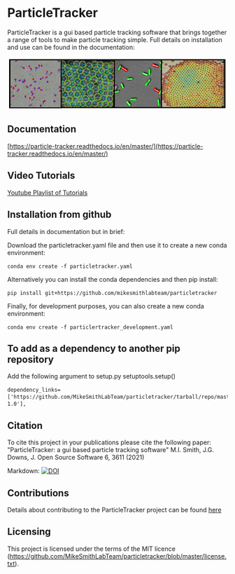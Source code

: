 # ParticleTracker

ParticleTracker is a gui based particle tracking software that brings together a range of tools to make particle tracking simple. Full details on installation and use can be found in the documentation:

![Examples of tracked data created using ParticleTracker](graphicalabstract.png)

## Documentation 
[https://particle-tracker.readthedocs.io/en/master/](https://particle-tracker.readthedocs.io/en/master/)

## Video Tutorials
[Youtube Playlist of Tutorials](https://www.youtube.com/playlist?list=PL56zLBbX0yZZw18yyMM9tD0fLrobmdbJG)

## Installation from github
Full details in documentation but in brief:

Download the particletracker.yaml file and then use it to create a new conda environment:

    conda env create -f particletracker.yaml

Alternatively you can install the conda dependencies and then pip install:

    pip install git+https://github.com/mikesmithlabteam/particletracker

Finally, for development purposes, you can also create a new conda environment:

    conda env create -f particlertracker_development.yaml

## To add as a dependency to another pip repository
Add the following argument to setup.py setuptools.setup()

    dependency_links=['https://github.com/MikeSmithLabTeam/particletracker/tarball/repo/master#egg=package-1.0'],

## Citation
To cite this project in your publications please cite the following paper:
"ParticleTracker: a gui based particle tracking software"
M.I. Smith, J.G. Downs, J. Open Source Software 6, 3611 (2021)

Markdown:
[![DOI](https://joss.theoj.org/papers/10.21105/joss.03611/status.svg)](https://doi.org/10.21105/joss.03611)
    
   
## Contributions
Details about contributing to the ParticleTracker project can be found [here](https://github.com/MikeSmithLabTeam/particletracker/blob/master/CONTRIBUTING.md)

## Licensing
This project is licensed under the terms of the MIT licence (https://github.com/MikeSmithLabTeam/particletracker/blob/master/license.txt).
